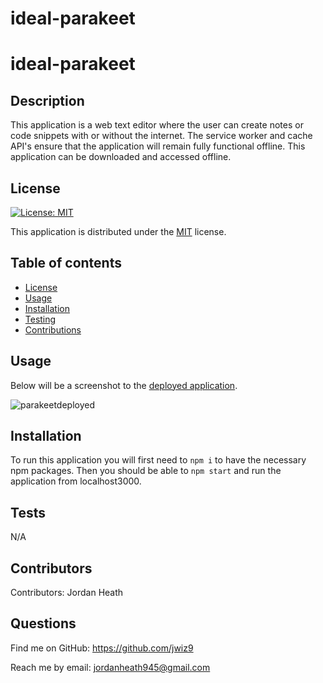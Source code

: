 # ideal-parakeet
  # ideal-parakeet
  ## Description
  This application is a web text editor where the user can create notes or code snippets with or without the internet. The service worker and cache API's ensure that the application will remain fully functional offline. This application can be downloaded and accessed offline.
  ## License
  
  [![License: MIT](https://img.shields.io/badge/License-MIT-yellow.svg)](https://opensource.org/licenses/MIT)
  
This application is distributed under the [MIT](https://opensource.org/licenses/MIT) license.
  ## Table of contents
  - [License](#License)
  - [Usage](#Usage)
  - [Installation](#Installation)
  - [Testing](#Testing)
  - [Contributions](#Contributions)
  ## Usage
  Below will be a screenshot to the [deployed application](https://ideal-parakeet.herokuapp.com/).
  
  ![parakeetdeployed](https://user-images.githubusercontent.com/112971337/202041074-0b9b0708-a6f1-4b3c-a628-0701b38e1d5b.jpg)

  ## Installation
  To run this application you will first need to ```npm i``` to have the necessary npm packages. Then you should be able to ```npm start``` and run the application from localhost3000.
  ## Tests
  N/A
  ## Contributors
  Contributors: 
  Jordan Heath
  ## Questions
  Find me on GitHub: <https://github.com/jwiz9>
  
Reach me by email: jordanheath945@gmail.com
